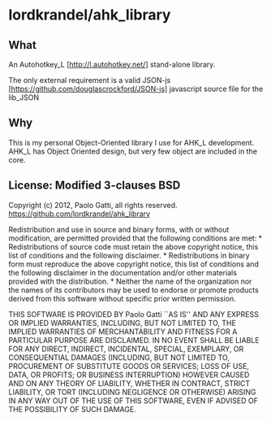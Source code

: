 lordkrandel/ahk_library
================================

What
------------------------

An Autohotkey_L [http://l.autohotkey.net/] stand-alone library. 

The only external requirement is a valid JSON-js [https://github.com/douglascrockford/JSON-js] javascript source file for the lib_JSON


Why
------------------------

This is my personal Object-Oriented library I use for AHK_L development.
AHK_L has Object Oriented design, but very few object are included in the core.


License: Modified 3-clauses BSD
-------------------------

Copyright (c) 2012, Paolo Gatti, all rights reserved.
https://github.com/lordkrandel/ahk_library

Redistribution and use in source and binary forms, with or without
modification, are permitted provided that the following conditions are met:
    * Redistributions of source code must retain the above copyright
      notice, this list of conditions and the following disclaimer.
    * Redistributions in binary form must reproduce the above copyright
      notice, this list of conditions and the following disclaimer in the
      documentation and/or other materials provided with the distribution.
    * Neither the name of the organization nor the
      names of its contributors may be used to endorse or promote products
      derived from this software without specific prior written permission.

THIS SOFTWARE IS PROVIDED BY Paolo Gatti ``AS IS'' AND ANY
EXPRESS OR IMPLIED WARRANTIES, INCLUDING, BUT NOT LIMITED TO, THE IMPLIED
WARRANTIES OF MERCHANTABILITY AND FITNESS FOR A PARTICULAR PURPOSE ARE
DISCLAIMED. IN NO EVENT SHALL <copyright holder> BE LIABLE FOR ANY
DIRECT, INDIRECT, INCIDENTAL, SPECIAL, EXEMPLARY, OR CONSEQUENTIAL DAMAGES
(INCLUDING, BUT NOT LIMITED TO, PROCUREMENT OF SUBSTITUTE GOODS OR SERVICES;
LOSS OF USE, DATA, OR PROFITS; OR BUSINESS INTERRUPTION) HOWEVER CAUSED AND
ON ANY THEORY OF LIABILITY, WHETHER IN CONTRACT, STRICT LIABILITY, OR TORT
(INCLUDING NEGLIGENCE OR OTHERWISE) ARISING IN ANY WAY OUT OF THE USE OF THIS
SOFTWARE, EVEN IF ADVISED OF THE POSSIBILITY OF SUCH DAMAGE.

